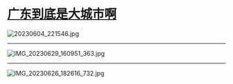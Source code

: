 # [广东到底是大城市啊](https://github.com/jaydong2016/gitblog/issues/26)

![20230604_221546.jpg](https://github.com/jaydong2016/gitblog/assets/23270314/6f65e4c4-5336-4436-881c-c21b91d1011b)



---

![IMG_20230629_160951_363.jpg](https://github.com/jaydong2016/gitblog/assets/23270314/d9f344c5-83a4-4035-9ea8-c2a9dfff1a46)



---

![IMG_20230626_182616_732.jpg](https://github.com/jaydong2016/gitblog/assets/23270314/b028fc5a-ab86-4cba-ba11-05ddbb3deeb8)

